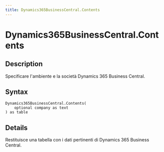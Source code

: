 ```yaml
---
title: Dynamics365BusinessCentral.Contents
---
```


# Dynamics365BusinessCentral.Contents


## Description

Specificare l&#39;ambiente e la società Dynamics 365 Business Central.


## Syntax

```powerquery
Dynamics365BusinessCentral.Contents(
    optional company as text
) as table
```


## Details

Restituisce una tabella con i dati pertinenti di Dynamics 365 Business Central. 


